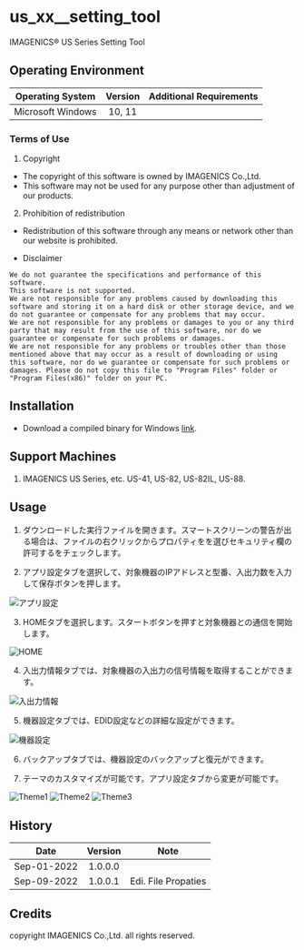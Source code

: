 # us_xx__setting_tool
IMAGENICS&reg; US Series Setting Tool

## Operating Environment

| Operating System  | Version          | Additional Requirements |
|:-----------------:|:----------------:|:-----------------------:|
| Microsoft Windows | 10, 11           |                         |

### Terms of Use
1. Copyright
+ The copyright of this software is owned by IMAGENICS Co.,Ltd.
+ This software may not be used for any purpose other than adjustment of our products.

2. Prohibition of redistribution
+ Redistribution of this software through any means or network other than our website is prohibited.

- Disclaimer

```
We do not guarantee the specifications and performance of this software. 
This software is not supported. 
We are not responsible for any problems caused by downloading this software and storing it on a hard disk or other storage device, and we do not guarantee or compensate for any problems that may occur.  
We are not responsible for any problems or damages to you or any third party that may result from the use of this software, nor do we guarantee or compensate for such problems or damages.  
We are not responsible for any problems or troubles other than those mentioned above that may occur as a result of downloading or using this software, nor do we guarantee or compensate for such problems or damages. Please do not copy this file to "Program Files" folder or "Program Files(x86)" folder on your PC.
```

## Installation
- Download a compiled binary for Windows [link](https://github.com/akiraoku/us_xx__setting_tool/releases/download/v/us_xx__setting_tool.zip).

## Support Machines
1. IMAGENICS US Series, etc. US-41, US-82, US-82IL, US-88.

## Usage

1. ダウンロードした実行ファイルを開きます。スマートスクリーンの警告が出る場合は、ファイルの右クリックからプロパティをを選びセキュリティ欄の許可するをチェックします。

2. アプリ設定タブを選択して、対象機器のIPアドレスと型番、入出力数を入力して保存ボタンを押します。
<img src="https://user-images.githubusercontent.com/47096297/187613365-02ec7230-ab14-4505-afca-aaaa6b19f916.png" alt="アプリ設定" title="アプリ設定">

3. HOMEタブを選択します。スタートボタンを押すと対象機器との通信を開始します。
<img src="https://user-images.githubusercontent.com/47096297/187613351-8f00fe6d-ac78-4349-a50f-04390329570e.png" alt="HOME" title="ホーム画面">

4. 入出力情報タブでは、対象機器の入出力の信号情報を取得することができます。
<img src="https://user-images.githubusercontent.com/47096297/187613356-ac271662-680d-4452-b080-23e45cbd3001.png" alt="入出力情報" title="入出力情報">

5. 機器設定タブでは、EDID設定などの詳細な設定ができます。
<img src="https://user-images.githubusercontent.com/47096297/187613361-0fd87538-5ea0-4e14-8f58-85cb2b47fa2a.png" alt="機器設定" title="機器設定">

6. バックアップタブでは、機器設定のバックアップと復元ができます。

7. テーマのカスタマイズが可能です。アプリ設定タブから変更が可能です。
<img src="https://user-images.githubusercontent.com/47096297/187613367-6fc1a62c-cc74-4f11-9065-3f97609ceb3e.png" alt="Theme1" title="Theme1">
<img src="https://user-images.githubusercontent.com/47096297/187613368-5edc0627-1389-41c7-a415-ffa407e37b65.png" alt="Theme2" title="Theme2">
<img src="https://user-images.githubusercontent.com/47096297/187613370-7558c836-684b-4fc6-9eeb-ae44063a8e54.png" alt="Theme3" title="Theme3">

## History


| Date         | Version          | Note                    |
|:------------:|:----------------:|:-----------------------:|
| Sep-01-2022  | 1.0.0.0          |                         |
| Sep-09-2022  | 1.0.0.1          | Edi. File Propaties     |


## Credits
copyright IMAGENICS Co.,Ltd. all rights reserved.

